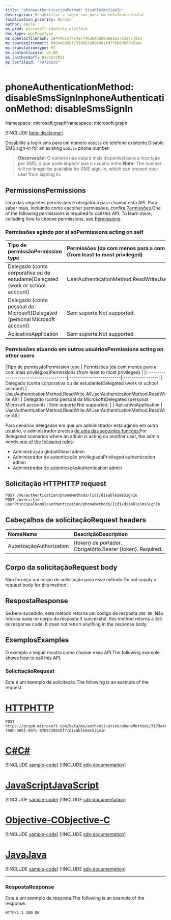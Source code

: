 ```yaml
---
title: 'phoneAuthenticationMethod: disableSmsSignIn'
description: Desabilitar a login sms para um telefone celular
localization_priority: Normal
author: mmcla
ms.prod: microsoft-identity-platform
doc_type: apiPageType
ms.openlocfilehash: 5e4440c5fac4a774b264b068a6e1e17d3d7c7d83
ms.sourcegitcommit: 6d04db95bf233d6819d24b01fd7f8b6db57a524c
ms.translationtype: MT
ms.contentlocale: pt-BR
ms.lasthandoff: 01/12/2021
ms.locfileid: "49796630"
---
```

# <a name="phoneauthenticationmethod-disablesmssignin"></a><span data-ttu-id="4c2a0-103">phoneAuthenticationMethod: disableSmsSignIn</span><span class="sxs-lookup"><span data-stu-id="4c2a0-103">phoneAuthenticationMethod: disableSmsSignIn</span></span>

<span data-ttu-id="4c2a0-104">Namespace: microsoft.graph</span><span class="sxs-lookup"><span data-stu-id="4c2a0-104">Namespace: microsoft.graph</span></span>

[!INCLUDE [beta-disclaimer](../../includes/beta-disclaimer.md)]

<span data-ttu-id="4c2a0-105">Desabilite a login sms para um número `mobile` de telefone existente.</span><span class="sxs-lookup"><span data-stu-id="4c2a0-105">Disable SMS sign-in for an existing `mobile` phone number.</span></span> 

><span data-ttu-id="4c2a0-106">**Observação:** O número não estará mais disponível para a inscrição por SMS, o que pode impedir que o usuário entre.</span><span class="sxs-lookup"><span data-stu-id="4c2a0-106">**Note:** The number will no longer be available for SMS sign-in, which can prevent your user from signing in.</span></span>

## <a name="permissions"></a><span data-ttu-id="4c2a0-107">Permissions</span><span class="sxs-lookup"><span data-stu-id="4c2a0-107">Permissions</span></span>

<span data-ttu-id="4c2a0-p101">Uma das seguintes permissões é obrigatória para chamar esta API. Para saber mais, incluindo como escolher permissões, confira [Permissões](/graph/permissions-reference).</span><span class="sxs-lookup"><span data-stu-id="4c2a0-p101">One of the following permissions is required to call this API. To learn more, including how to choose permissions, see [Permissions](/graph/permissions-reference).</span></span>

### <a name="permissions-acting-on-self"></a><span data-ttu-id="4c2a0-110">Permissões agindo por si só</span><span class="sxs-lookup"><span data-stu-id="4c2a0-110">Permissions acting on self</span></span>

|<span data-ttu-id="4c2a0-111">Tipo de permissão</span><span class="sxs-lookup"><span data-stu-id="4c2a0-111">Permission type</span></span>      | <span data-ttu-id="4c2a0-112">Permissões (da com menos para a com mais privilégios)</span><span class="sxs-lookup"><span data-stu-id="4c2a0-112">Permissions (from least to most privileged)</span></span>              |
|:---------------------------------------|:-------------------------|
| <span data-ttu-id="4c2a0-113">Delegado (conta corporativa ou de estudante)</span><span class="sxs-lookup"><span data-stu-id="4c2a0-113">Delegated (work or school account)</span></span>     | <span data-ttu-id="4c2a0-114">UserAuthenticationMethod.ReadWrite</span><span class="sxs-lookup"><span data-stu-id="4c2a0-114">UserAuthenticationMethod.ReadWrite</span></span> |
| <span data-ttu-id="4c2a0-115">Delegado (conta pessoal da Microsoft)</span><span class="sxs-lookup"><span data-stu-id="4c2a0-115">Delegated (personal Microsoft account)</span></span> | <span data-ttu-id="4c2a0-116">Sem suporte.</span><span class="sxs-lookup"><span data-stu-id="4c2a0-116">Not supported.</span></span> |
| <span data-ttu-id="4c2a0-117">Aplicativo</span><span class="sxs-lookup"><span data-stu-id="4c2a0-117">Application</span></span>                            | <span data-ttu-id="4c2a0-118">Sem suporte.</span><span class="sxs-lookup"><span data-stu-id="4c2a0-118">Not supported.</span></span> |

### <a name="permissions-acting-on-other-users"></a><span data-ttu-id="4c2a0-119">Permissões atuando em outros usuários</span><span class="sxs-lookup"><span data-stu-id="4c2a0-119">Permissions acting on other users</span></span>

|<span data-ttu-id="4c2a0-120">Tipo de permissão</span><span class="sxs-lookup"><span data-stu-id="4c2a0-120">Permission type</span></span>      | <span data-ttu-id="4c2a0-121">Permissões (da com menos para a com mais privilégios)</span><span class="sxs-lookup"><span data-stu-id="4c2a0-121">Permissions (from least to most privileged)</span></span>              |
|:---------------------------------------|:-------------------------|:-----------------|
| <span data-ttu-id="4c2a0-122">Delegado (conta corporativa ou de estudante)</span><span class="sxs-lookup"><span data-stu-id="4c2a0-122">Delegated (work or school account)</span></span>     | <span data-ttu-id="4c2a0-123">UserAuthenticationMethod.ReadWrite.All</span><span class="sxs-lookup"><span data-stu-id="4c2a0-123">UserAuthenticationMethod.ReadWrite.All</span></span> |
| <span data-ttu-id="4c2a0-124">Delegado (conta pessoal da Microsoft)</span><span class="sxs-lookup"><span data-stu-id="4c2a0-124">Delegated (personal Microsoft account)</span></span> | <span data-ttu-id="4c2a0-125">Sem suporte.</span><span class="sxs-lookup"><span data-stu-id="4c2a0-125">Not supported.</span></span> |
| <span data-ttu-id="4c2a0-126">Aplicativo</span><span class="sxs-lookup"><span data-stu-id="4c2a0-126">Application</span></span>                            | <span data-ttu-id="4c2a0-127">UserAuthenticationMethod.ReadWrite.All</span><span class="sxs-lookup"><span data-stu-id="4c2a0-127">UserAuthenticationMethod.ReadWrite.All</span></span> |

<span data-ttu-id="4c2a0-128">Para cenários delegados em que um administrador está agindo em outro usuário, o administrador precisa [de uma das seguintes funções:](/azure/active-directory/users-groups-roles/directory-assign-admin-roles#available-roles)</span><span class="sxs-lookup"><span data-stu-id="4c2a0-128">For delegated scenarios where an admin is acting on another user, the admin needs [one of the following roles](/azure/active-directory/users-groups-roles/directory-assign-admin-roles#available-roles):</span></span>
* <span data-ttu-id="4c2a0-129">Administração global</span><span class="sxs-lookup"><span data-stu-id="4c2a0-129">Global admin</span></span>
* <span data-ttu-id="4c2a0-130">Administrador de autenticação privilegiada</span><span class="sxs-lookup"><span data-stu-id="4c2a0-130">Privileged authentication admin</span></span>
* <span data-ttu-id="4c2a0-131">Administrador de autenticação</span><span class="sxs-lookup"><span data-stu-id="4c2a0-131">Authentication admin</span></span>

## <a name="http-request"></a><span data-ttu-id="4c2a0-132">Solicitação HTTP</span><span class="sxs-lookup"><span data-stu-id="4c2a0-132">HTTP request</span></span>

<!-- { "blockType": "ignored" } -->

```http
POST /me/authentication/phoneMethods/{id}/disableSmsSignIn
POST /users/{id | userPrincipalName}/authentication/phoneMethods/{id}/disableSmsSignIn
```

## <a name="request-headers"></a><span data-ttu-id="4c2a0-133">Cabeçalhos de solicitação</span><span class="sxs-lookup"><span data-stu-id="4c2a0-133">Request headers</span></span>

| <span data-ttu-id="4c2a0-134">Nome</span><span class="sxs-lookup"><span data-stu-id="4c2a0-134">Name</span></span>          | <span data-ttu-id="4c2a0-135">Descrição</span><span class="sxs-lookup"><span data-stu-id="4c2a0-135">Description</span></span>   |
|:--------------|:--------------|
| <span data-ttu-id="4c2a0-136">Autorização</span><span class="sxs-lookup"><span data-stu-id="4c2a0-136">Authorization</span></span> | <span data-ttu-id="4c2a0-p102">{token} de portador. Obrigatório.</span><span class="sxs-lookup"><span data-stu-id="4c2a0-p102">Bearer {token}. Required.</span></span> |

## <a name="request-body"></a><span data-ttu-id="4c2a0-139">Corpo da solicitação</span><span class="sxs-lookup"><span data-stu-id="4c2a0-139">Request body</span></span>

<span data-ttu-id="4c2a0-140">Não forneça um corpo de solicitação para esse método.</span><span class="sxs-lookup"><span data-stu-id="4c2a0-140">Do not supply a request body for this method.</span></span>

## <a name="response"></a><span data-ttu-id="4c2a0-141">Resposta</span><span class="sxs-lookup"><span data-stu-id="4c2a0-141">Response</span></span>

<span data-ttu-id="4c2a0-p103">Se bem-sucedido, este método retorna um código de resposta `200 OK`. Não retorna nada no corpo da resposta.</span><span class="sxs-lookup"><span data-stu-id="4c2a0-p103">If successful, this method returns a `200 OK` response code. It does not return anything in the response body.</span></span>

## <a name="examples"></a><span data-ttu-id="4c2a0-144">Exemplos</span><span class="sxs-lookup"><span data-stu-id="4c2a0-144">Examples</span></span>

<span data-ttu-id="4c2a0-145">O exemplo a seguir mostra como chamar essa API.</span><span class="sxs-lookup"><span data-stu-id="4c2a0-145">The following example shows how to call this API.</span></span>

### <a name="request"></a><span data-ttu-id="4c2a0-146">Solicitação</span><span class="sxs-lookup"><span data-stu-id="4c2a0-146">Request</span></span>

<span data-ttu-id="4c2a0-147">Este é um exemplo de solicitação.</span><span class="sxs-lookup"><span data-stu-id="4c2a0-147">The following is an example of the request.</span></span>

# <a name="http"></a>[<span data-ttu-id="4c2a0-148">HTTP</span><span class="sxs-lookup"><span data-stu-id="4c2a0-148">HTTP</span></span>](#tab/http)
<!-- {
  "blockType": "request",
  "name": "phoneauthenticationmethod_disablesmssignin"
}-->

```http
POST https://graph.microsoft.com/beta/me/authentication/phoneMethods/3179e48a-750b-4051-897c-87b9720928f7/disableSmsSignIn
```
# <a name="c"></a>[<span data-ttu-id="4c2a0-149">C#</span><span class="sxs-lookup"><span data-stu-id="4c2a0-149">C#</span></span>](#tab/csharp)
[!INCLUDE [sample-code](../includes/snippets/csharp/phoneauthenticationmethod-disablesmssignin-csharp-snippets.md)]
[!INCLUDE [sdk-documentation](../includes/snippets/snippets-sdk-documentation-link.md)]

# <a name="javascript"></a>[<span data-ttu-id="4c2a0-150">JavaScript</span><span class="sxs-lookup"><span data-stu-id="4c2a0-150">JavaScript</span></span>](#tab/javascript)
[!INCLUDE [sample-code](../includes/snippets/javascript/phoneauthenticationmethod-disablesmssignin-javascript-snippets.md)]
[!INCLUDE [sdk-documentation](../includes/snippets/snippets-sdk-documentation-link.md)]

# <a name="objective-c"></a>[<span data-ttu-id="4c2a0-151">Objective-C</span><span class="sxs-lookup"><span data-stu-id="4c2a0-151">Objective-C</span></span>](#tab/objc)
[!INCLUDE [sample-code](../includes/snippets/objc/phoneauthenticationmethod-disablesmssignin-objc-snippets.md)]
[!INCLUDE [sdk-documentation](../includes/snippets/snippets-sdk-documentation-link.md)]

# <a name="java"></a>[<span data-ttu-id="4c2a0-152">Java</span><span class="sxs-lookup"><span data-stu-id="4c2a0-152">Java</span></span>](#tab/java)
[!INCLUDE [sample-code](../includes/snippets/java/phoneauthenticationmethod-disablesmssignin-java-snippets.md)]
[!INCLUDE [sdk-documentation](../includes/snippets/snippets-sdk-documentation-link.md)]

---


### <a name="response"></a><span data-ttu-id="4c2a0-153">Resposta</span><span class="sxs-lookup"><span data-stu-id="4c2a0-153">Response</span></span>

<span data-ttu-id="4c2a0-154">Este é um exemplo de resposta.</span><span class="sxs-lookup"><span data-stu-id="4c2a0-154">The following is an example of the response.</span></span>
<!-- {
  "blockType": "response",
  "truncated": true,
  "@odata.type": "microsoft.graph.None"
} -->

```http
HTTP/1.1 200 OK
```

<!-- uuid: 16cd6b66-4b1a-43a1-adaf-3a886856ed98
2019-02-04 14:57:30 UTC -->
<!-- {
  "type": "#page.annotation",
  "description": "phoneAuthenticationMethod: disableSmsSignIn",
  "keywords": "",
  "section": "documentation",
  "tocPath": ""
}-->
